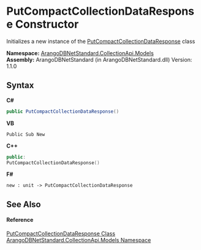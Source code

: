 # PutCompactCollectionDataResponse Constructor 
 

Initializes a new instance of the <a href="373adb98-3f40-9165-f6c4-358bf6dbd778">PutCompactCollectionDataResponse</a> class

**Namespace:**&nbsp;<a href="eddef630-2e74-9b99-ee5b-91305adea48b">ArangoDBNetStandard.CollectionApi.Models</a><br />**Assembly:**&nbsp;ArangoDBNetStandard (in ArangoDBNetStandard.dll) Version: 1.1.0

## Syntax

**C#**<br />
``` C#
public PutCompactCollectionDataResponse()
```

**VB**<br />
``` VB
Public Sub New
```

**C++**<br />
``` C++
public:
PutCompactCollectionDataResponse()
```

**F#**<br />
``` F#
new : unit -> PutCompactCollectionDataResponse
```


## See Also


#### Reference
<a href="373adb98-3f40-9165-f6c4-358bf6dbd778">PutCompactCollectionDataResponse Class</a><br /><a href="eddef630-2e74-9b99-ee5b-91305adea48b">ArangoDBNetStandard.CollectionApi.Models Namespace</a><br />